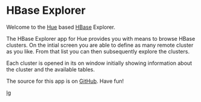 HBase Explorer
==============

Welcome to the [Hue](http://github.com/cloudera/hue) based [HBase](http://hbase.apache.org/) Explorer. 

The HBase Explorer app for Hue provides you with means to browse HBase clusters. On the intial screen you are able to
define as many remote cluster as you like. From that list you can then subsequently explore the clusters.

Each cluster is opened in its on window initially showing information about the cluster and the available tables.

The source for this app is on [GitHub](http://github.com/larsgeorge/hbase-explorer). Have fun! 

[lg](http://larsgeorge.com) 
